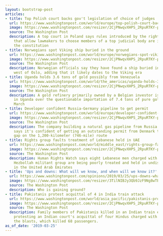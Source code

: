 ```yaml
---
layout: bootstrap-post
articles:
- title: Top Polish court backs gov't legislation of choice of judges
  url: https://www.washingtonpost.com/world/europe/top-polish-court-backs-govt-legislation-of-choice-of-judges/2019/03/25/de0a8dd6-4f00-11e9-bdb7-44f948cc0605_story.html
  image: https://www.washingtonpost.com/resizer/2CjPNwqvXHPS_2RpuRTKY-p3eVo=/1484x0/www.washingtonpost.com/pb/resources/img/twp-social-share.png
  source: The Washington Post
  description: A top court in Poland says rules introduced by the right-wing government
    that allow lawmakers to choose members of a top judicial body are in line with
    the constitution
- title: Norwegians spot Viking ship buried in the ground
  url: https://www.washingtonpost.com/world/europe/norwegians-spot-viking-ship-buried-in-the-ground/2019/03/25/b795de80-4f00-11e9-bdb7-44f948cc0605_story.html
  image: https://www.washingtonpost.com/resizer/2CjPNwqvXHPS_2RpuRTKY-p3eVo=/1484x0/www.washingtonpost.com/pb/resources/img/twp-social-share.png
  source: The Washington Post
  description: Norwegian officials say they have found a ship buried in the ground
    west of Oslo, adding that it likely dates to the Viking era
- title: Uganda holds 3.6 tons of gold possibly from Venezuela
  url: https://www.washingtonpost.com/world/the_americas/uganda-holds-36-tons-of-gold-possibly-from-venezuela/2019/03/25/0aff75f6-4eff-11e9-bdb7-44f948cc0605_story.html
  image: https://www.washingtonpost.com/resizer/2CjPNwqvXHPS_2RpuRTKY-p3eVo=/1484x0/www.washingtonpost.com/pb/resources/img/twp-social-share.png
  source: The Washington Post
  description: A gold refinery primarily owned by a Belgian investor is facing sanctions
    in Uganda over the questionable importation of 7.4 tons of pure gold earlier in
    March
- title: Developer confident Russia-Germany pipeline to get permit
  url: https://www.washingtonpost.com/world/europe/developer-confident-russia-germany-pipeline-to-get-permit/2019/03/25/a3823120-4efe-11e9-bdb7-44f948cc0605_story.html
  image: https://www.washingtonpost.com/resizer/2CjPNwqvXHPS_2RpuRTKY-p3eVo=/1484x0/www.washingtonpost.com/pb/resources/img/twp-social-share.png
  source: The Washington Post
  description: The company building a natural gas pipeline from Russia to Germany
    says it's confident of getting an outstanding permit from Denmark to close the
    gap on the 1,200-kilometer (746-mile) route
- title: Rights group faults treatment of Lebanese held in UAE
  url: https://www.washingtonpost.com/world/middle_east/rights-group-faults-treatment-of-lebanese-held-in-uae/2019/03/25/35b2c790-4efe-11e9-bdb7-44f948cc0605_story.html
  image: https://www.washingtonpost.com/resizer/2CjPNwqvXHPS_2RpuRTKY-p3eVo=/1484x0/www.washingtonpost.com/pb/resources/img/twp-social-share.png
  source: The Washington Post
  description: Human Rights Watch says eight Lebanese men charged with links to the
    Hezbollah militant group are being poorly treated and held in undisclosed locations
    in the United Arab Emirates
- title: 'Ups and downs: What will we know, and when will we know it?'
  url: https://www.washingtonpost.com/opinions/2019/03/25/ups-downs-what-will-we-know-when-will-we-know-it/
  image: https://www.washingtonpost.com/resizer/3TilNIBJy3Qb9JzF9Ng8wTErrEg=/1484x0/arc-anglerfish-washpost-prod-washpost.s3.amazonaws.com/public/ZAUOOSCNPEI6TDH4FROQTGOCDY.jpg
  source: The Washington Post
  description: Who is gaining ground?
- title: Pakistanis protest acquittal of 4 in India train attack
  url: https://www.washingtonpost.com/world/asia_pacific/pakistanis-protest-acquittal-of-4-in-india-train-attack/2019/03/25/3daa87ea-4efd-11e9-bdb7-44f948cc0605_story.html
  image: https://www.washingtonpost.com/resizer/2CjPNwqvXHPS_2RpuRTKY-p3eVo=/1484x0/www.washingtonpost.com/pb/resources/img/twp-social-share.png
  source: The Washington Post
  description: Family members of Pakistanis killed in an Indian train explosion are
    protesting an Indian court's acquittal of four Hindus charged with triggering
    the blasts, which killed 68 passengers.
as_of_date: '2019-03-25'
---
```


